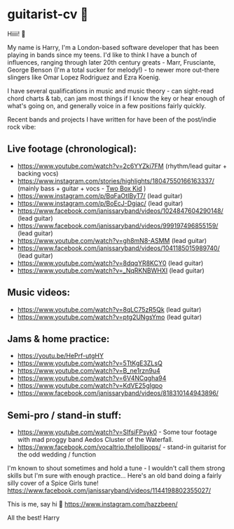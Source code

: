 # guitarist-cv 🎸

Hiiii! 👋

My name is Harry, I'm a London-based software developer that has been playing in bands since my teens. 
I'd like to think I have a bunch of influences, ranging through later 20th century greats - Marr, Frusciante, George Benson (I'm a total sucker for melody!) - to newer more out-there slingers like Omar Lopez Rodriguez and Ezra Koenig.

I have several qualifications in music and music theory - can sight-read chord charts & tab, can jam most things if I know the key or hear enough of what's going on, and generally voice in a few positions fairly quickly.

Recent bands and projects I have written for have been of the post/indie rock vibe:

## Live footage (chronological):

* https://www.youtube.com/watch?v=2c6YYZki7FM (rhythm/lead guitar + backing vocs)
* https://www.instagram.com/stories/highlights/18047550166163337/ (mainly bass + guitar + vocs - [Two Box Kid](https://www.instagram.com/twoboxkid/) )
* https://www.instagram.com/p/BqFaOtIByT7/ (lead guitar)
* https://www.instagram.com/p/BoEcJ-Dgiac/ (lead guitar)
* https://www.facebook.com/janissaryband/videos/1024847604290148/ (lead guitar)
* https://www.facebook.com/janissaryband/videos/999197496855159/ (lead guitar)
* https://www.youtube.com/watch?v=gh8mN8-ASMM (lead guitar)
* https://www.facebook.com/janissaryband/videos/1041185015989740/ (lead guitar)
* https://www.youtube.com/watch?v=8dqqYR8KCY0 (lead guitar)
* https://www.youtube.com/watch?v=_NqRKNBWHXI (lead guitar)

## Music videos:
* https://www.youtube.com/watch?v=8qLC75zR5Qk (lead guitar)
* https://www.youtube.com/watch?v=ptg2UNgsYmo (lead guitar)

## Jams & home practice:
* https://youtu.be/HePrf-utgHY
* https://www.youtube.com/watch?v=5TtKgE3ZLsQ
* https://www.youtube.com/watch?v=B_ne1rzn9u4
* https://www.youtube.com/watch?v=6V4NCqgha94
* https://www.youtube.com/watch?v=KdVE25gIgpo
* https://www.facebook.com/janissaryband/videos/818310144943896/

## Semi-pro / stand-in stuff:
* https://www.youtube.com/watch?v=SIfsiFPsyk0 - Some tour footage with mad proggy band Aedos Cluster of the Waterfall.
* https://www.facebook.com/vocaltrio.thelollipops/ - stand-in guitarist for the odd wedding / function

I'm known to shout sometimes and hold a tune - I wouldn't call them strong skills but I'm sure with enough practice... Here's an old band doing a fairly silly cover of a Spice Girls tune!
https://www.facebook.com/janissaryband/videos/1144198802355027/



This is me, say hi 👋 
https://www.instagram.com/hazzbeen/ 

All the best! 
Harry
